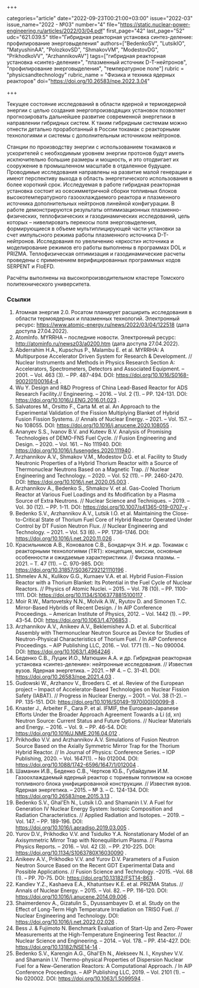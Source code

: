 +++

categories="article"
date="2022-09-23T00:21:00+03:00"
issue="2022-03"
issue_name="2022 - №03"
number="4"
file="https://static.nuclear-power-engineering.ru/articles/2022/03/04.pdf"
first_page="42"
last_page="52"
udc="621.039.5"
title="Гибридная реакторная установка синтез-деление: профилирование энерговыделения"
authors=["BedenkoSV", "LutsikIO", "MatyushinAA", "PolozkovSD", "ShmakovVM", "ModestovDG", "PrikhodkoVV", "ArzhannikovAV"]
tags=["гибридная реакторная установка «синтез-деление»", "плазменный источник D-T-нейтронов", "профилирование энерговыделения", "температурное поле"]
rubric = "physicsandtechnology"
rubric_name = "Физика и техника ядерных реакторов"
doi="https://doi.org/10.26583/npe.2022.3.04"

+++

Текущее состояние исследований в области ядерной и термоядерной энергии с целью создания энергопроизводящих установок позволяет прогнозировать дальнейшее развитие современной энергетики в направлении гибридных систем. К таким гибридным системам можно отнести детально проработанный в России токамак с реакторными технологиями и системы с дополнительным источником нейтронов.

Станции по производству энергии с использованием токамаков и ускорителей с необходимым уровнем энергии протонов будут иметь исключительно большие размеры и мощность, и это отодвигает их сооружение в промышленном масштабе в отдаленное будущее. Проводимые исследования направлены на развитие малой генерации и имеют перспективу выхода в область энергетического использования в более короткий срок. Исследуемая в работе гибридная реакторная установка состоит из осесимметричной сборки топливных блоков высокотемпературного газоохлаждаемого реактора и плазменного источника дополнительных нейтронов линейной конфигурации. В работе демонстрируются результаты оптимизационных плазменно-физических, теплофизических и газодинамических исследований, цель которых – нивелировать перекосы поля энерговыделения, формирующиеся в объеме мультиплицирующей части установки за счет импульсного режима работы плазменного источника D-T-нейтронов. Исследования по увеличению «яркости» источника и моделирование режимов его работы выполнены в программах DOL и PRIZMA. Теплофизическая оптимизация и газодинамические расчеты проведены с применением верифицированных программных кодов SERPENT и FloEFD.

Расчёты выполнены на высокопроизводительном кластере Томского политехнического университета.

### Ссылки

1. Атомная энергия 2.0. Росатом планирует расширить исследования в области термоядерных и плазменных технологий. Электронный ресурс: https://www.atomic-energy.ru/news/2022/03/04/122518 (дата доступа 27.04.2022).
2. AtomInfo. MYRRHA – последние новости. Электронный ресурс: http://atominfo.ru/newsz03/a0200.htm (дата доступа 27.04.2022).
3. Abderrahim H.A., Kupschus P., Malambu E. et al. MYRRHA: A Multipurpose Accelerator Driven System for Research & Development. // Nuclear Instruments and Methods in Physics Research Section A: Accelerators, Spectrometers, Detectors and Associated Equipment. – 2001. – Vol. 463 (3). – PP. 487-494. DOI: https://doi.org/10.1016/S0168-9002(01)00164-4 .
4. Wu Y. Design and R&D Progress of China Lead-Based Reactor for ADS Research Facility.// Engineering. – 2016. – Vol. 2 (1). – PP. 124-131. DOI: https://doi.org/10.1016/J.ENG.2016.01.023 .
5. Salvatores M., Orsitto F., Carta M. et al. An Approach to the Experimental Validation of the Fission Multiplying Blanket of Hybrid Fusion Fission Systems. // Annals of Nuclear Energy. – 2021. – Vol. 157. – No 108055. DOI: https://doi.org/10.1016/j.anucene.2020.108055 .
6. Ananyev S.S., Ivanov B.V. and Kuteev B.V. Analysis of Promising Technologies of DEMO-FNS Fuel Cycle. // Fusion Engineering and Design. – 2020. – Vol. 161. – No 111940. DOI: https://doi.org/10.1016/j.fusengdes.2020.111940 .
7. Arzhannikov A.V., Shmakov V.M., Modestov D.G. et al. Facility to Study Neutronic Properties of a Hybrid Thorium Reactor with a Source of Thermonuclear Neutrons Based on a Magnetic Trap. // Nuclear Engineering and Technology. – 2020. – Vol. 52 (11). – PP. 2460-2470. DOI: https://doi.org/10.1016/j.net.2020.05.003 .
8. Arzhannikov A., Bedenko S., Shmakov V. et al. Gas-Cooled Thorium Reactor at Various Fuel Loadings and its Modification by a Plasma Source of Extra Neutrons. // Nuclear Science and Techniques. – 2019. – Vol. 30 (12). – PP. 1-11. DOI: https://doi.org/10.1007/s41365-019-0707-y .
9. Bedenko S.V., Arzhannikov A.V., Lutsik I.O. et al. Maintaining the Close-to-Critical State of Thorium Fuel Core of Hybrid Reactor Operated Under Control by DT Fusion Neutron Flux. // Nuclear Engineering and Technology. – 2021. – Vol. 53 (6). – PP. 1736-1746. DOI: https://doi.org/10.1016/j.net.2020.11.026 .
10. Красильников А.В., Коновалов С.В., Бондарчук Э.Н. и др. Токамак с реакторными технологиями (TRT): концепция, миссии, основные особенности и ожидаемые характеристики. // Физика плазмы. – 2021. – T. 47 (11). – С. 970-985. DOI: https://doi.org/10.31857/S0367292121110196 .
11. Shmelev A.N., Kulikov G.G., Kurnaev V.A. et al. Hybrid Fusion-Fission Reactor with a Thorium Blanket: Its Potential in the Fuel Cycle of Nuclear Reactors. // Physics of Atomic Nuclei. – 2015. – Vol. 78 (10). – PP. 1100-1111. DOI: https://doi.org/10.1134/S1063778815100117 .
12. Moir R.W., Martovetsky N.N., Molvik A.W., Ryutov D. and Simonen T.C. Mirror-Based Hybrids of Recent Design. / In AIP Conference Proceedings. – American Institute of Physics, 2012. – Vol. 1442 (1). – PP. 43-54. DOI: https://doi.org/10.1063/1.4706853 .
13. Arzhannikov A.V., Anikeev A.V., Beklemishev A.D. et al. Subcritical Assembly with Thermonuclear Neutron Source as Device for Studies of Neutron-Physical Characteristics of Thorium Fuel. / In AIP Conference Proceedings. – AIP Publishing LLC, 2016. – Vol. 1771 (1). – No 090004. DOI: https://doi.org/10.1063/1.4964246 .
14. Беденко С.В., Луцик И.О., Матюшин А.А. и др. Гибридная реакторная установка «синтез-деление»: нейтронные исследования. // Известия вузов. Ядерная энергетика. – 2021. – № 4. – С. 31-41. DOI: https://doi.org/10.26583/npe.2021.4.03 .
15. Gudowski W., Arzhanov V., Broeders C. et al. Review of the European project – Impact of Accelerator-Based Technologies on Nuclear Fission Safety (IABAT). // Progress in Nuclear Energy. – 2001. – Vol. 38 (1-2). – PP. 135-151. DOI: https://doi.org/10.1016/S0149-1970(00)00099-8 .
16. Knaster J., Arbeiter F., Cara P. et al. IFMIF, the European-Japanese Efforts Under the Broader Approach Agreement Towards a Li (d, xn) Neutron Source: Current Status and Future Options. // Nuclear Materials and Energy. – 2016. – Vol. 9. – PP. 46-54. DOI: https://doi.org/10.1016/J.NME.2016.04.012 .
17. Prikhodko V.V. and Arzhannikov A.V. Simulations of Fusion Neutron Source Based on the Axially Symmetric Mirror Trap for the Thorium Hybrid Reactor. // In Journal of Physics: Conference Series. – IOP Publishing, 2020. – Vol. 1647(1). – No 012004. DOI: https://doi.org/10.1088/1742-6596/1647/1/012004 .
18. Шаманин И.В., Беденко С.В., Чертков Ю.Б., Губайдулин И.М. Газоохлаждаемый ядерный реактор с ториевым топливом на основе топливного блока унифицированной конструкции. // Известия вузов. Ядерная энергетика. – 2015. – № 3. – С. 124-134. DOI: https://doi.org/10.26583/npe.2015.3.13 .
19. Bedenko S.V., Ghal'Eh N., Lutsik I.O. and Shamanin I.V. A Fuel for Generation IV Nuclear Energy System: Isotopic Composition and Radiation Characteristics. // Applied Radiation and Isotopes. – 2019. – Vol. 147. – PP. 189-196. DOI: https://doi.org/10.1016/j.apradiso.2019.03.005 .
20. Yurov D.V., Prikhodko V.V. and Tsidulko Y.A. Nonstationary Model of an Axisymmetric Mirror Trap with Nonequilibrium Plasma. // Plasma Physics Reports. – 2016. – Vol. 42 (3). – PP. 210-225. DOI: https://doi.org/10.1134/S1063780X16030090 .
21. Anikeev A.V., Prikhodko V.V. and Yurov D.V. Parameters of a Fusion Neutron Source Based on the Recent GDT Experimental Data and Possible Applications. // Fusion Science and Technology. –2015. –Vol. 68 (1). – PP. 70-75. DOI: https://doi.org/10.13182/FST14-863 .
22. Kandiev Y.Z., Kashaeva E.A., Khatuntsev K.E. et al. PRIZMA Status. // Annals of Nuclear Energy. – 2015. – Vol. 82. – PP. 116-120. DOI: https://doi.org/10.1016/j.anucene.2014.09.006 .
23. Shaimerdenov A., Gizatulin S., Dyussambayev D. et al. Study on the Effect of Long-Term High Temperature Irradiation on TRISO Fuel. // Nuclear Engineering and Technology. DOI: https://doi.org/10.1016/j.net.2022.02.026 .
24. Bess J. & Fujimoto N. Benchmark Evaluation of Start-Up and Zero-Power Measurements at the High-Temperature Engineering Test Reactor. // Nuclear Science and Engineering. – 2014. – Vol. 178. – PP. 414-427. DOI: https://doi.org/10.13182/NSE14-14 .
25. Bedenko S.V., Karengin A.G., Ghal'Eh N., Alekseev N. I., Knyshev V.V. and Shamanin I.V. Thermo-physical Properties of Dispersion Nuclear Fuel for a New-Generation Reactors: A Computational Approach. / In AIP Conference Proceedings. – AIP Publishing LLC, 2019. – Vol. 2101 (1). – No 020002. DOI: https://doi.org/10.1063/1.5099594 .